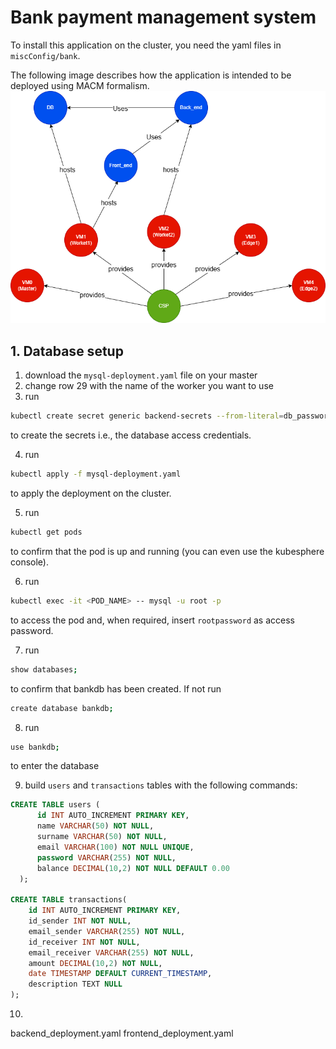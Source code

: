 # Bank payment management system
To install this application on the cluster, you need the yaml files in `miscConfig/bank`.

The following image describes how the application is intended to be deployed using MACM formalism.
![Alt text](miscConfig/App_MACM.png "MACM")

## 1. Database setup
1. download the `mysql-deployment.yaml` file on your master
2. change row 29 with the name of the worker you want to use
3. run
  ```sh
  kubectl create secret generic backend-secrets --from-literal=db_password='rootpassword' --from-literal=secret_key='rootpassword'
  ```
  to create the secrets i.e., the database access credentials.
  
4. run
  ```sh
  kubectl apply -f mysql-deployment.yaml
  ```
  to apply the deployment on the cluster.
  
5. run
  ```sh
  kubectl get pods
  ```
  to confirm that the pod is up and running (you can even use the kubesphere console).
  
6. run
  ```sh
  kubectl exec -it <POD_NAME> -- mysql -u root -p
  ```
  to access the pod and, when required, insert `rootpassword` as access password.
  
7. run
  ```sh
  show databases;
  ```
  to confirm that bankdb has been created. If not run
  ```sh
  create database bankdb;
  ```
8. run
  ```sh
  use bankdb;
  ```
  to enter the database

9. build `users` and `transactions` tables with the following commands:
  ```sql
  CREATE TABLE users ( 
	    id INT AUTO_INCREMENT PRIMARY KEY,
	    name VARCHAR(50) NOT NULL,
	    surname VARCHAR(50) NOT NULL,
	    email VARCHAR(100) NOT NULL UNIQUE,
	    password VARCHAR(255) NOT NULL,
	    balance DECIMAL(10,2) NOT NULL DEFAULT 0.00
	);

  CREATE TABLE transactions(
      id INT AUTO_INCREMENT PRIMARY KEY,
      id_sender INT NOT NULL,
      email_sender VARCHAR(255) NOT NULL,
      id_receiver INT NOT NULL,
      email_receiver VARCHAR(255) NOT NULL,
      amount DECIMAL(10,2) NOT NULL,
      date TIMESTAMP DEFAULT CURRENT_TIMESTAMP,
      description TEXT NULL
  );
  ```
10. 


backend_deployment.yaml
frontend_deployment.yaml



